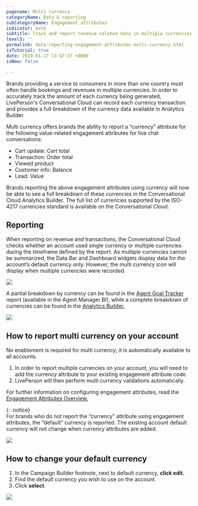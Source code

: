 ```yaml
---
pagename: Multi currency
categoryName: Data & reporting
subCategoryName: Engagement attributes
indicator: both
subtitle: Track and report revenue-related data in multiple currencies
level3: ''
permalink: data-reporting-engagement-attributes-multi-currency.html
isTutorial: true
date: 2019-01-17 13:47:37 +0000
isNew: false

---
```

Brands providing a service to consumers in more than one country must often handle bookings and revenues in multiple currencies. In order to accurately track the amount of each currency being generated, LivePerson's Conversational Cloud can record each currency transaction and provides a full breakdown of the currency data available in Analytics Builder.

Multi currency offers brands the ability to report a “currency” attribute for the following value-related engagement attributes for live chat conversations:

* Cart update: Cart total
* Transaction: Order total
* Viewed product
* Customer info: Balance
* Lead: Value

Brands reporting the above engagement attributes using currency will now be able to see a full breakdown of these currencies in the Conversational Cloud Analytics Builder. The full list of currencies supported by the ISO-4217 currencies standard is available on the Conversational Cloud.

## Reporting

When reporting on revenue and transactions, the Conversational Cloud checks whether an account used single currency or multiple currencies during the timeframe defined by the report. As multiple currencies cannot be summarized, the Data Bar and Dashboard widgets display data for the account’s default currency only. However, the multi currency icon will display when multiple currencies were recorded.

![](//ce-sr.s3.eu-west-1.amazonaws.com/knowledge/img/multi-currency1.png)

A partial breakdown by currency can be found in the [Agent Goal Tracker](data-reporting-messaging-messaging-dashboards-goal-tracker-report.html) report (available in the Agent Manager BI), while a complete breakdown of currencies can be found in the [Analytics Builder.](data-reporting-report-builder-report-builder-overview.html)

![](//ce-sr.s3.eu-west-1.amazonaws.com/knowledge/img/Multi-currency2.png)

## How to report multi currency on your account

No enablement is required for multi currency; it is automatically available to all accounts.

1. In order to report multiple currencies on your account, you will need to add the currency attribute to your existing engagement attribute code.
2. LivePerson will then perform multi currency validations automatically.

For further information on configuring engagement attributes, read the[ Engagement Attributes Overview.](data-reporting-engagement-attributes-data-sources-engagement-attributes-overview.html)

{: .notice}  
For brands who do not report the “currency” attribute using engagement attributes, the “default” currency is reported. The existing account default currency will not change when currency attributes are added.

![](//ce-sr.s3.eu-west-1.amazonaws.com/knowledge/img/multi-currency3.png)

## How to change your default currency

1. In the Campaign Builder footnote, next to default currency, **click edit.**
2. Find the default currency you wish to use on the account.
3. Click **select**.

![](//ce-sr.s3.eu-west-1.amazonaws.com/knowledge/img/multi-currency4.png)
